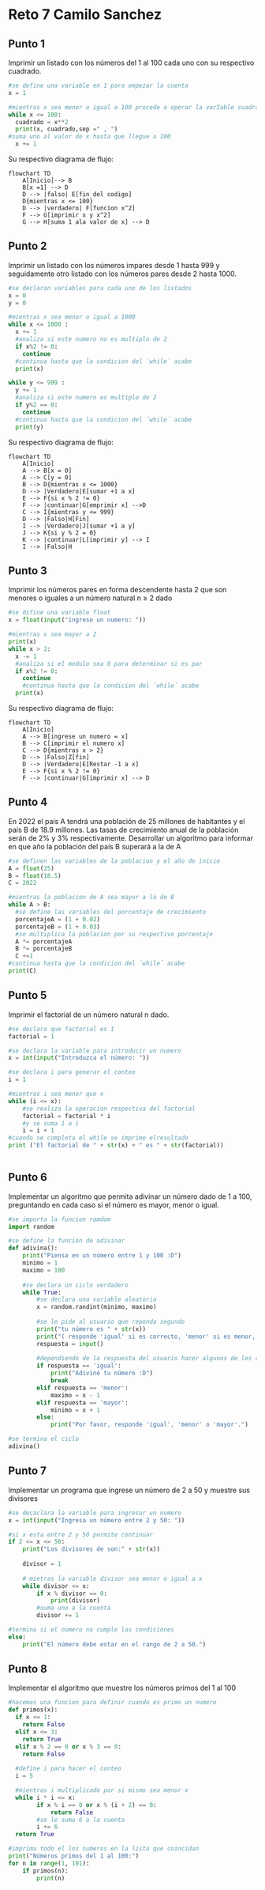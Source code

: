 # Reto 7 Camilo Sanchez

## Punto 1
Imprimir un listado con los números del 1 al 100 cada uno con su respectivo cuadrado.

````python
#se define una variable en 1 para empezar la cuenta
x = 1

#mientras x sea menor o igual a 100 procede a operar la varIable cuadrado 
while x <= 100:
  cuadrado = x**2
  print(x, cuadrado,sep =" , ")
#suma uno al valor de x hasta que llegue a 100
  x += 1

````
Su respectivo diagrama de flujo:

````mermaid
flowchart TD
    A[Inicio]--> B
    B[x =1] --> D
    D --> |falso| E[fin del codigo]
    D{mientras x <= 100} 
    D --> |verdadero| F[funcion x^2]
    F --> G[imprimir x y x^2]
    G --> H[suma 1 ala valor de x] --> D

````

## Punto 2
Imprimir un listado con los números impares desde 1 hasta 999 y seguidamente otro listado con los números pares desde 2 hasta 1000.

````python
#se declaran variables para cada uno de los listados
x = 0
y = 0

#mientras x sea menor o igual a 1000 
while x <= 1000 :
  x += 1
  #analiza si este numero no es multiplo de 2
  if x%2 != 0:
    continue
  #continua hasta que la condicion del ´while´ acabe
  print(x)

while y <= 999 :
  y += 1
  #analiza si este numero es multiplo de 2
  if y%2 == 0:
    continue
  #continua hasta que la condicion del ´while´ acabe
  print(y)
````

Su respectivo diagrama de flujo:

````mermaid
flowchart TD
    A[Inicio]
    A --> B[x = 0]
    A --> C[y = 0]
    B --> D{mientras x <= 1000} 
    D --> |Verdadero|E[sumar +1 a x]
    E --> F{si x % 2 != 0}
    F --> |continuar|G[emprimir x] -->D
    C --> I{mientras y <= 999} 
    D --> |Falso|H[Fin]
    I --> |Verdadero|J[sumar +1 a y]
    J --> K{si y % 2 = 0}
    K --> |continuar|L[imprimir y] --> I
    I --> |Falso|H 
````

## Punto 3
Imprimir los números pares en forma descendente hasta 2 que son menores o iguales a un número natural n ≥ 2 dado

````python
#se difine una variable float
x = float(input("ingrese un numero: "))

#mientras x sea mayor a 2
print(x)
while x > 2:
  x -= 1
  #analiza si el modulo sea 0 para determinar si es par
  if x%2 != 0:
    continue
    #continua hasta que la condicion del ´while´ acabe
  print(x)
````

Su respectivo diagrama de flujo:

````mermaid
flowchart TD
    A[Inicio]
    A --> B[ingrese un numero = x]
    B --> C[imprimir el numero x]
    C --> D{mientras x > 2}
    D --> |Falso|Z[fin]
    D --> |Verdadero|E[Restar -1 a x]
    E --> F{si x % 2 != 0}
    F --> |continuar|G[imprimir x] --> D
````

## Punto 4
En 2022 el país A tendrá una población de 25 millones de habitantes y el país B de 18.9 millones. Las tasas de crecimiento anual de la población serán de 2% y 3% respectivamente. Desarrollar un algoritmo para informar en que año la población del país B superará a la de A

````python
#se definen las variables de la poblacion y el año de inicio
A = float(25)
B = float(18.5)
C = 2022

#mientras la poblacion de A sea mayor a la de B
while A > B:
  #se define las variables del porcentaje de crecimiento 
  porcentajeA = (1 + 0.02)
  porcentajeB = (1 + 0.03)
  #se multiplica la poblacion por su respectivo porcentaje
  A *= porcentajeA
  B *= porcentajeB
  C +=1
#continua hasta que la condicion del ´while´ acabe
print(C)

````

## Punto 5
Imprimir el factorial de un número natural n dado.

````python
#se declara que factorial es 1
factorial = 1

#se declara la variable para introducir un numero
x = int(input("Introduzca el número: "))

#se declara i para generar el conteo
i = 1

#mientras i sea menor que x 
while (i <= x):
    #se realiza la operacion respectiva del factorial
    factorial = factorial * i
    #y se suma 1 a i
    i = i + 1
#cuando se completa el while se imprime elresultado
print ("El factorial de " + str(x) + " es " + str(factorial))
    
````

## Punto 6
Implementar un algoritmo que permita adivinar un número dado de 1 a 100, preguntando en cada caso si el número es mayor, menor o igual.

````python
#se importa la funcion ramdom
import random

#se define la funcion de adivinar
def adivina():
    print("Piensa en un número entre 1 y 100 :D")
    minimo = 1
    maximo = 100
    
    #se declara un ciclo verdadero
    while True:
        #se declara una variable aleatoria 
        x = random.randint(minimo, maximo)
        
        #se le pide al usuario que reponda segundo 
        print("tu número es " + str(x))
        print("( responde 'igual' si es correcto, 'menor' si es menor, 'mayor' si es mayor):")
        respuesta = input()
        
        #dependiendo de la respuesta del usuario hacer algunos de los condicionales
        if respuesta == 'igual':
            print("Adiviné tu número :D")
            break
        elif respuesta == 'menor':
            maximo = x - 1
        elif respuesta == 'mayor':
            minimo = x + 1
        else:
            print("Por favor, responde 'igual', 'menor' o 'mayor'.")

#se termina el ciclo
adivina()

````

## Punto 7
Implementar un programa que ingrese un número de 2 a 50 y muestre sus divisores

````python
#se decaclara la variable para ingresar un numero
x = int(input("Ingresa un número entre 2 y 50: "))

#si x esta entre 2 y 50 permite continuar
if 2 <= x <= 50:
    print("Los divisores de son:" + str(x))
    
    divisor = 1
    
    # mietras la variable divisor sea menor o igual a x 
    while divisor <= x:
        if x % divisor == 0:
            print(divisor)
        #suma uno a la cuenta
        divisor += 1

#termina si el numero no cumple las condiciones
else:
    print("El número debe estar en el rango de 2 a 50.")

````

## Punto 8
Implementar el algoritmo que muestre los números primos del 1 al 100

````python
#hacemos una funcion para definir cuando es primo un numero
def primos(x):
  if x <= 1:
    return False
  elif x <= 3:
    return True
  elif x % 2 == 0 or x % 3 == 0:
    return False
  
  #define i para hacer el conteo
  i = 5

  #mientras i multiplicado por si mismo sea menor x
  while i * i <= x:
        if x % i == 0 or x % (i + 2) == 0:
            return False
        #se le suma 6 a la cuenta
        i += 6
  return True

#imprima todo el los numeros en la lista que coincidan
print("Números primos del 1 al 100:")
for n in range(1, 101):
    if primos(n):
        print(n)
````
